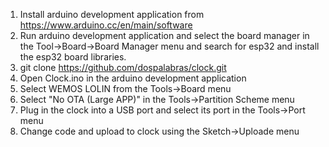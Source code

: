 1) Install arduino development application from https://www.arduino.cc/en/main/software
2) Run arduino development application and select the board manager in the Tool->Board->Board Manager menu
   and search for esp32 and install the esp32 board libraries.
3) git clone https://github.com/dospalabras/clock.git
4) Open Clock.ino in the arduino development application
5) Select WEMOS LOLIN from the Tools->Board menu
6) Select "No OTA (Large APP)" in the Tools->Partition Scheme menu
7) Plug in the clock into a USB port and select its port in the Tools->Port menu
8) Change code and upload to clock using the Sketch->Uploade menu
